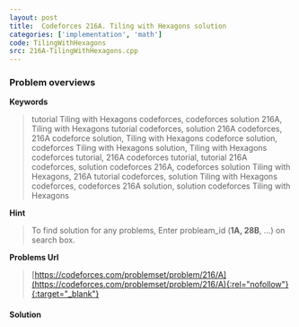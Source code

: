 ```yaml
---
layout: post
title:  Codeforces 216A. Tiling with Hexagons solution
categories: ['implementation', 'math']
code: TilingWithHexagons
src: 216A-TilingWithHexagons.cpp
---
```

### **Problem overviews**

**Keywords**
> tutorial Tiling with Hexagons codeforces, codeforces solution 216A, Tiling with Hexagons tutorial codeforces, solution 216A codeforces, 216A codeforce solution, Tiling with Hexagons codeforce solution, codeforces Tiling with Hexagons solution, Tiling with Hexagons codeforces tutorial, 216A codeforces tutorial, tutorial 216A codeforces, solution codeforces 216A, codeforces solution Tiling with Hexagons, 216A tutorial codeforces, solution Tiling with Hexagons codeforces, codeforces 216A solution, solution codeforces Tiling with Hexagons

**Hint**
> To find solution for any problems, Enter probleam_id (**1A, 28B**, ...) on search box. 

**Problems Url**
> [https://codeforces.com/problemset/problem/216/A](https://codeforces.com/problemset/problem/216/A){:rel="nofollow"}{:target="_blank"}

#### **Solution**



